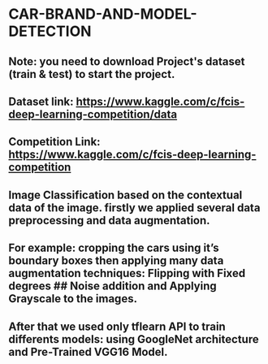 # CAR-BRAND-AND-MODEL-DETECTION

## Note: you need to download Project's dataset (train & test) to start the project.
## Dataset link: https://www.kaggle.com/c/fcis-deep-learning-competition/data
## Competition Link: https://www.kaggle.com/c/fcis-deep-learning-competition
## Image Classification based on the contextual data of the image. firstly we applied several data preprocessing and data augmentation.
## For example: cropping the cars using it’s boundary boxes then applying many data augmentation techniques: Flipping with Fixed degrees ## Noise addition and Applying Grayscale to the images.
## After that we used only tflearn API to train differents models: using GoogleNet architecture and Pre-Trained VGG16 Model.

